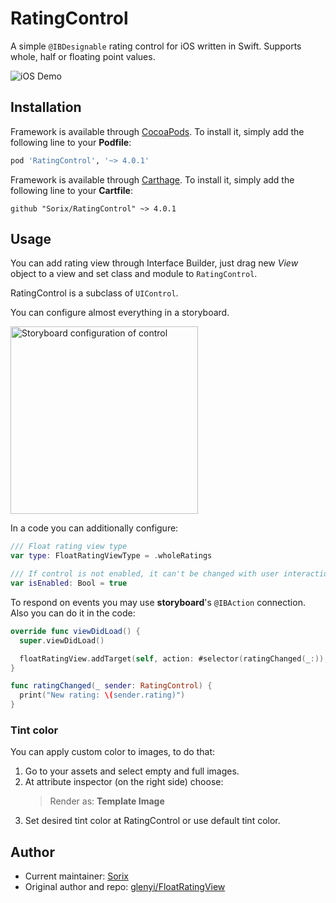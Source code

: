 # RatingControl
A simple `@IBDesignable` rating control for iOS written in Swift. Supports whole, half or floating point values.

![iOS Demo](https://user-images.githubusercontent.com/5610904/49809977-470d8400-fd71-11e8-92fe-456c090be727.gif)

## Installation
Framework is available through [CocoaPods](http://cocoapods.org). To install
it, simply add the following line to your **Podfile**:

```ruby
pod 'RatingControl', '~> 4.0.1'
```

Framework is available through [Carthage](https://github.com/Carthage/Carthage). To install
it, simply add the following line to your **Cartfile**:
```
github "Sorix/RatingControl" ~> 4.0.1
```

## Usage
You can add rating view through Interface Builder, just drag new *View* object to a view and set class and module to `RatingControl`.

RatingControl is a subclass of `UIControl`.

You can configure almost everything in a storyboard.

<img height="300" alt="Storyboard configuration of control" src="https://user-images.githubusercontent.com/5610904/49812013-81792000-fd75-11e8-9af7-e3b790b4f293.png">

In a code you can additionally configure:
```swift
/// Float rating view type
var type: FloatRatingViewType = .wholeRatings

/// If control is not enabled, it can't be changed with user interaction
var isEnabled: Bool = true
```

To respond on events you may use **storyboard**'s `@IBAction` connection. Also you can do it in the code:

```swift
override func viewDidLoad() {
  super.viewDidLoad()

  floatRatingView.addTarget(self, action: #selector(ratingChanged(_:)), for: .valueChanged)
}

func ratingChanged(_ sender: RatingControl) {
  print("New rating: \(sender.rating)")
}
```

### Tint color
You can apply custom color to images, to do that:
  1. Go to your assets and select empty and full images.
  2. At attribute inspector (on the right side) choose:
     > Render as: **Template Image**
  3. Set desired tint color at RatingControl or use default tint color.

## Author
- Current maintainer: [Sorix](https://github.com/Sorix)
- Original author and repo: [glenyi/FloatRatingView](https://github.com/glenyi/FloatRatingView)
